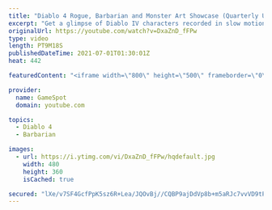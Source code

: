 ```yaml
---
title: "Diablo 4 Rogue, Barbarian and Monster Art Showcase (Quarterly Update)"
excerpt: "Get a glimpse of Diablo IV characters recorded in slow motion in Diablo IV's real time engine for the Rogue, Barbarian, Blood Bishop, Skeleton Lord, Spider Host ..."
originalUrl: https://youtube.com/watch?v=DxaZnD_fFPw
type: video
length: PT9M18S
publishedDateTime: 2021-07-01T01:30:01Z
heat: 442

featuredContent: "<iframe width=\"800\" height=\"500\" frameborder=\"0\" src=\"https://www.youtube.com/embed/DxaZnD_fFPw\" allow=\"accelerometer; autoplay; encrypted-media; gyroscope; picture-in-picture\" allowfullscreen></iframe>"

provider:
  name: GameSpot
  domain: youtube.com

topics:
  - Diablo 4
  - Barbarian

images:
  - url: https://i.ytimg.com/vi/DxaZnD_fFPw/hqdefault.jpg
    width: 480
    height: 360
    isCached: true

secured: "lXe/v7SF4GcfPpK5sz6R+Lea/JQOvBj//CQBP9ajDdVp8b+m5aRJc7vvVD9tPTTiTIsEzJuUeATP/LoN8RNQkfHsYp0YrHOmEdUIMHWfWW79qZMYIFMYAnKMRz+Ap6iucRENaQvN6WpPXIRSU3jCfQ0XDkRn1CGy6PNlXGIAUrTD0uiFNSnwiFrYYjSg+e94Qn2NNu9SqSGg1FyL1kxLVgLrxVma3xwkTpp1mRgImq6S5hSYxbyaPEw8Ruzv7Q+ELYFrPqe6yPB5u186zqiQEGWL8nUhi6YTVO9HDf6R76Xy3gEUpVDvqEnEp3eK6FkmSNuUsGOZc9rHZjqPmFzjpz2pqHDqNvCe5cppa3F+kNtgJRGOVXn9OIrA2vrtTjcDAOnDsd+Rpzq1/nMJl0JSmw==;KWslgD9M1lTCMiyxCWLSMA=="
---
```


